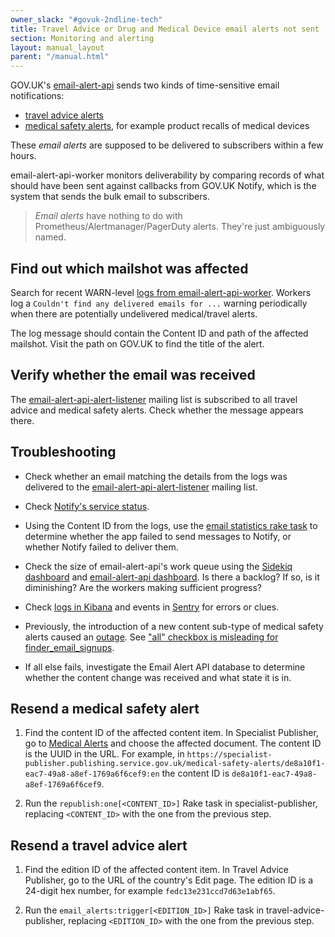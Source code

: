 ```yaml
---
owner_slack: "#govuk-2ndline-tech"
title: Travel Advice or Drug and Medical Device email alerts not sent
section: Monitoring and alerting
layout: manual_layout
parent: "/manual.html"
---
```


GOV.UK's [email-alert-api] sends two kinds of time-sensitive email notifications:

* [travel advice alerts]
* [medical safety alerts], for example product recalls of medical devices

These _email alerts_ are supposed to be delivered to subscribers within a few
hours.

email-alert-api-worker monitors deliverability by comparing records of
what should have been sent against callbacks from GOV.UK Notify, which is the
system that sends the bulk email to subscribers.

> _Email alerts_ have nothing to do with Prometheus/Alertmanager/PagerDuty
> alerts. They're just ambiguously named.

## Find out which mailshot was affected

Search for recent WARN-level [logs from email-alert-api-worker]. Workers log a
`Couldn't find any delivered emails for ...` warning periodically when there
are potentially undelivered medical/travel alerts.

The log message should contain the Content ID and path of the affected
mailshot. Visit the path on GOV.UK to find the title of the alert.

## Verify whether the email was received

The [email-alert-api-alert-listener] mailing list is subscribed to all travel
advice and medical safety alerts. Check whether the message appears there.

## Troubleshooting

* Check whether an email matching the details from the logs was delivered to
  the [email-alert-api-alert-listener] mailing list.

* Check [Notify's service
  status](https://status.notifications.service.gov.uk/).

* Using the Content ID from the logs, use the [email statistics rake task] to
  determine whether the app failed to send messages to Notify, or whether
  Notify failed to deliver them.

* Check the size of email-alert-api's work queue using the [Sidekiq dashboard]
  and [email-alert-api dashboard]. Is there a backlog? If so, is it
  diminishing? Are the workers making sufficient progress?

* Check [logs in
  Kibana](https://kibana.logit.io/s/13d1a0b1-f54f-407b-a4e5-f53ba653fac3/goto/06faa093ecf75957ccc04700ea52515d?security_tenant=global)
  and events in [Sentry] for errors or clues.

* Previously, the introduction of a new content sub-type of medical safety
  alerts caused an [outage][checkbox-incident]. See ["all" checkbox is
  misleading for finder_email_signups](https://trello.com/c/v2ees2fD).

* If all else fails, investigate the Email Alert API database to determine
  whether the content change was received and what state it is in.

## Resend a medical safety alert

1. Find the content ID of the affected content item. In Specialist Publisher,
   go to [Medical
   Alerts](https://specialist-publisher.publishing.service.gov.uk/medical-safety-alerts)
   and choose the affected document. The content ID is the UUID in the URL. For
   example, in
   `https://specialist-publisher.publishing.service.gov.uk/medical-safety-alerts/de8a10f1-eac7-49a8-a8ef-1769a6f6cef9:en`
   the content ID is `de8a10f1-eac7-49a8-a8ef-1769a6f6cef9`.

1. Run the `republish:one[<CONTENT_ID>]` Rake task in specialist-publisher,
   replacing `<CONTENT_ID>` with the one from the previous step.

## Resend a travel advice alert

1. Find the edition ID of the affected content item. In Travel Advice Publisher,
   go to the URL of the country's Edit page. The edition ID is a 24-digit hex
   number, for example `fedc13e231ccd7d63e1abf65`.

1. Run the `email_alerts:trigger[<EDITION_ID>]` Rake task in
   travel-advice-publisher, replacing `<EDITION_ID>` with the one from the
   previous step.

[medical safety alerts]: https://www.gov.uk/drug-device-alerts
[travel advice alerts]: https://www.gov.uk/foreign-travel-advice
[email-alert-api]: https://github.com/alphagov/email-alert-api
[logs from email-alert-api-worker]: https://kibana.logit.io/s/13d1a0b1-f54f-407b-a4e5-f53ba653fac3/app/discover?security_tenant=global#/view/4147d5b0-99f8-11ee-aed3-9b7debb07809?_g=(filters:!(),refreshInterval:(pause:!t,value:0),time:(from:now-24h,to:now))&_a=(columns:!(_source),filters:!(('$state':(store:appState),meta:(alias:!n,disabled:!f,index:'filebeat-*',key:kubernetes.labels.app_kubernetes_io%2Fname,negate:!f,params:(query:email-alert-api-worker),type:phrase),query:(match_phrase:(kubernetes.labels.app_kubernetes_io%2Fname:email-alert-api-worker))),('$state':(store:appState),meta:(alias:!n,disabled:!f,index:'filebeat-*',key:level,negate:!f,params:(query:WARN),type:phrase),query:(match_phrase:(level:WARN)))),index:'filebeat-*',interval:auto,query:(language:lucene,query:'%22any%20delivered%22'),sort:!())
[email statistics rake task]: https://github.com/alphagov/email-alert-api/blob/main/docs/alert_check_scheduled_jobs.md#support-tasks
[Sidekiq dashboard]: https://grafana.eks.production.govuk.digital/d/sidekiq-queues/?var-namespace=apps&var-app=email-alert-api-worker&from=now-24h&to=now
[email-alert-api dashboard]: https://grafana.eks.production.govuk.digital/d/app-requests/?var-namespace=apps&var-app=email-alert-api&var-error_status=All&from=now-24h&to=now
[checkbox-incident]: https://docs.google.com/document/d/1AwpXPF1c7fbsOL8KX10ko_wLok4YykabmRfkHJjRqfA/edit#
[Sentry]: https://sentry.io/organizations/govuk/issues/?project=202220&statsPeriod=12h
[email-alert-api-alert-listener]: https://groups.google.com/a/digital.cabinet-office.gov.uk/g/email-alert-api-alert-listener
